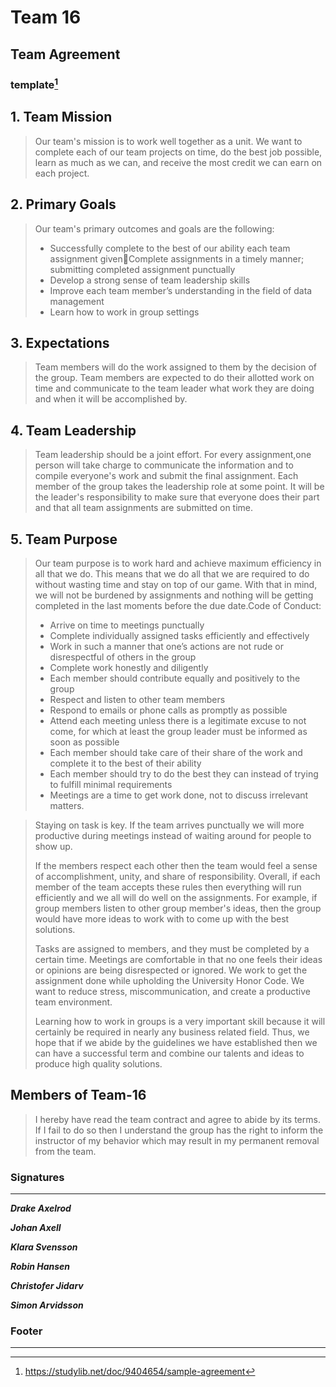 # Team 16

## Team Agreement

### template[^1]

## 1. Team Mission

> Our team's mission is to work well together as a unit. We want to complete each of our team projects on time, do the best job possible, learn as much as we can, and receive the most credit we can earn on each project.

## 2. Primary Goals

> Our team's primary outcomes and goals are the following:
>
> - Successfully complete to the best of our ability each team assignment givenComplete assignments in a timely manner; submitting completed assignment punctually
> - Develop a strong sense of team leadership skills
> - Improve each team member’s understanding in the field of data management
> - Learn how to work in group settings

## 3. Expectations

> Team members will do the work assigned to them by the decision of the group. Team members are expected to do their allotted work on time and communicate to the team leader what work they are doing and when it will be accomplished by.

## 4. Team Leadership

> Team leadership should be a joint effort. For every assignment,one person will take charge to communicate the information and to compile everyone's work and submit the final assignment. Each member of the group takes the leadership role at some point. It will be the leader's responsibility to make sure that everyone does their part and that all team assignments are submitted on time.

## 5. Team Purpose

> Our team purpose is to work hard and achieve maximum efficiency in all that we do. This means that we do all that we are required to do without wasting time and stay on top of our game. With that in mind, we will not be burdened by assignments and nothing will be getting completed in the last moments before the due date.Code of Conduct:
>
>- Arrive on time to meetings punctually
>- Complete individually assigned tasks efficiently and effectively
>- Work in such a manner that one’s actions are not rude or disrespectful of others in the group
>- Complete work honestly and diligently
>- Each member should contribute equally and positively to the group
>- Respect and listen to other team members
>- Respond to emails or phone calls as promptly as possible
>- Attend each meeting unless there is a legitimate excuse to not come, for which at least the group leader must be informed as soon as possible
>- Each member should take care of their share of the work and complete it to the best of their ability
>- Each member should try to do the best they can instead of trying to fulfill minimal requirements
>- Meetings are a time to get work done, not to discuss irrelevant matters.

> Staying on task is key. If the team arrives punctually we will more productive during meetings instead of waiting around for people to show up.
>
> If the members respect each other then the team would feel a sense of accomplishment, unity, and share of responsibility. Overall, if each member of the team accepts these rules then everything will run efficiently and we all will do well on the assignments. For example, if group members listen to other group member's ideas, then the group would have more ideas to work with to come up with the best solutions.
>
> Tasks are assigned to members, and they must be completed by a certain time. Meetings are comfortable in that no one feels their ideas or opinions are being disrespected or ignored. We work to get the assignment done while upholding the University Honor Code. We want to reduce stress, miscommunication, and create a productive team environment.
>
> Learning how to work in groups is a very important skill because it will certainly be required in nearly any business related field. Thus, we hope that if we abide by the guidelines we have established then we can have a successful term and combine our talents and ideas to produce high quality solutions.

## Members of Team-16

> I hereby have read the team contract and agree to abide by its terms. If I fail to do so then I understand the group has the right to inform the instructor of my behavior which may result in my permanent removal from the team.

### Signatures

---

***Drake Axelrod***

***Johan Axell***

***Klara Svensson***

***Robin Hansen***

***Christofer Jidarv***

***Simon Arvidsson***

### Footer
---

[^1]: https://studylib.net/doc/9404654/sample-agreement
